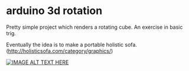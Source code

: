 # arduino 3d rotation

Pretty simple project which renders a rotating cube.  An exercise in basic trig.  

Eventually the idea is to make a portable holistic sofa.  (http://holisticsofa.com/category/graphics/)

[![IMAGE ALT TEXT HERE](https://img.youtube.com/vi/3g3i9puq2ck/0.jpg)](https://www.youtube.com/watch?v=3g3i9puq2ck)

